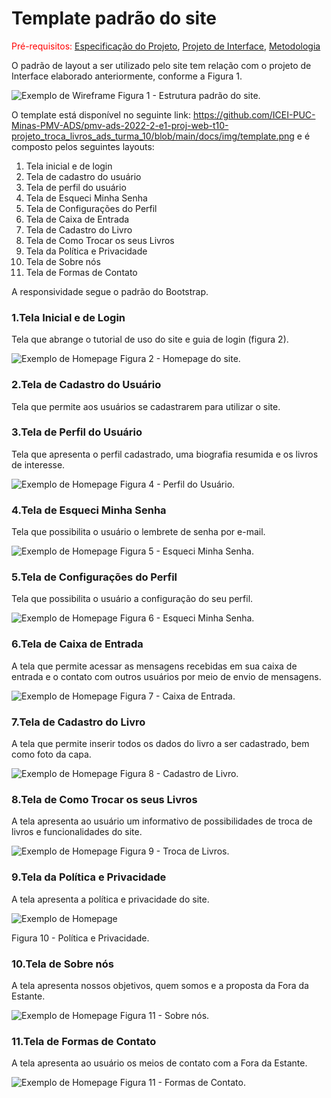 # Template padrão do site

<span style="color:red">Pré-requisitos: <a href="02-Especificação do Projeto.md"> Especificação do Projeto</a></span>, <a href="04-Projeto de Interface.md"> Projeto de Interface</a>, <a href="03-Metodologia.md"> Metodologia</a>

O padrão de layout a ser utilizado pelo site tem relação com o projeto de Interface elaborado anteriormente, conforme a Figura 1.

![Exemplo de Wireframe](img/template.png)
Figura 1 - Estrutura padrão do site.

O template está disponível no seguinte link: https://github.com/ICEI-PUC-Minas-PMV-ADS/pmv-ads-2022-2-e1-proj-web-t10-projeto_troca_livros_ads_turma_10/blob/main/docs/img/template.png  e é composto pelos seguintes layouts: 

1. Tela inicial e de login
2. Tela de cadastro do usuário
3. Tela de perfil do usuário
4. Tela de Esqueci Minha Senha
5. Tela de Configurações do Perfil
6. Tela de Caixa de Entrada
7. Tela de Cadastro do Livro
8. Tela de Como Trocar os seus Livros
9. Tela da Política e Privacidade
10. Tela de Sobre nós
11. Tela de Formas de Contato

A responsividade segue o padrão do Bootstrap.
### 1.Tela Inicial e de Login
Tela que abrange o tutorial de uso do site e guia de login (figura 2).

![Exemplo de Homepage](img/homepagesite.png)
Figura 2 - Homepage do site.

### 2.Tela de Cadastro do Usuário
Tela que permite aos usuários se cadastrarem para utilizar o site.

### 3.Tela de Perfil do Usuário
Tela que apresenta o perfil cadastrado, uma biografia resumida e os livros de interesse. 

![Exemplo de Homepage](img/00biousuario.jpeg)
Figura 4 - Perfil do Usuário.

### 4.Tela de Esqueci Minha Senha
Tela que possibilita o usuário o lembrete de senha por e-mail.

![Exemplo de Homepage](img/00esquecimentosenha.jpeg)
Figura 5 - Esqueci Minha Senha.

### 5.Tela de Configurações do Perfil
Tela que possibilita o usuário a configuração do seu perfil.

![Exemplo de Homepage](img/00configperfilusuario.jpeg)
Figura 6 - Esqueci Minha Senha.

### 6.Tela de Caixa de Entrada
A tela que permite acessar as mensagens recebidas em sua caixa de entrada e o contato com outros usuários por meio de envio de mensagens. 

![Exemplo de Homepage](img/00caixadeentrada.jpeg)
Figura 7 - Caixa de Entrada.

### 7.Tela de Cadastro do Livro
A tela que permite inserir todos os dados do livro a ser cadastrado, bem como foto da capa. 

![Exemplo de Homepage](img/00cadastrodelivro.jpeg)
Figura 8 - Cadastro de Livro.

### 8.Tela de Como Trocar os seus Livros
A tela apresenta ao usuário um informativo de possibilidades de troca de livros e funcionalidades do site.

![Exemplo de Homepage](img/000trocadelivros.jpeg)
Figura 9 - Troca de Livros.

### 9.Tela da Política e Privacidade
A tela apresenta a política e privacidade do site.

![Exemplo de Homepage](img/00politicadeprivacidade.jpeg)

Figura 10 - Política e Privacidade.

### 10.Tela de Sobre nós
A tela apresenta nossos objetivos, quem somos e a proposta da Fora da Estante. 

![Exemplo de Homepage](img/00sobrenos.jpeg)
Figura 11 - Sobre nós.

### 11.Tela de Formas de Contato
A tela apresenta ao usuário os meios de contato com a Fora da Estante.

![Exemplo de Homepage](img/00contato.jpeg)
Figura 11 - Formas de Contato.

